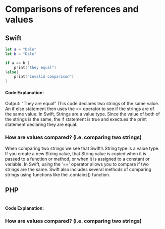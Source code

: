 # Comparisons of references and values 

## Swift
```swift
let a = "Dale"
let b = "Dale"

if a == b {
    print("they equal")
}else{
    print("invalid comparison")
}
```
#### Code Explanation:
Output: "They are equal"
This code declares two strings of the same value. An if else statement then uses the == operator to see if the strings are of the same value. In Swift, Strings are a value type. Since the value of both of the strings is the same, the if statement is true and exectues the print statement declaring they are equal.

### How are values compared? (i.e. comparing two strings)
When comparing two strings we see that Swift’s String type is a value type. If you create a new String value, that String value is copied when it is passed to a function or method, or when it is assigned to a constant or variable. In Swift, using the '==' operator allows you to compare if two strings are the same. Swift also includes several methods of comparing strings using functions like the .contains() function.

## PHP
```php
```
#### Code Explanation:

### How are values compared? (i.e. comparing two strings)